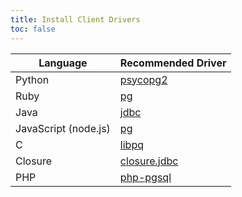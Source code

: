 ```yaml
---
title: Install Client Drivers
toc: false
---
```


Language | Recommended Driver
---------|--------
Python | [psycopg2](http://initd.org/psycopg/)
Ruby | [pg](https://rubygems.org/gems/pg)
Java | [jdbc](https://jdbc.postgresql.org)
JavaScript (node.js) | [pg](https://www.npmjs.com/package/pg) 
C | [libpq](http://www.postgresql.org/docs/9.5/static/libpq.html)
Closure | [closure.jdbc](https://funcool.github.io/clojure.jdbc/latest/#introduction)
PHP | [php-pgsql](http://php.net/manual/en/book.pgsql.php)